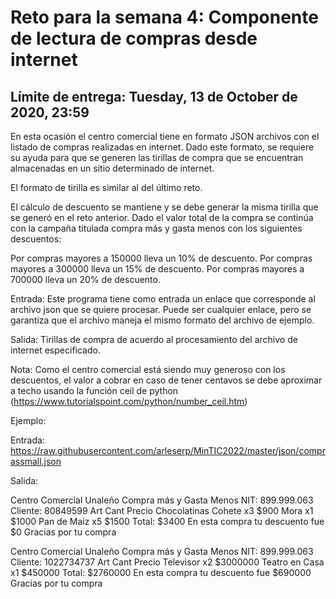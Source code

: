 # Reto para la semana 4: Componente de lectura de compras desde internet
## Límite de entrega: Tuesday, 13 de October de 2020, 23:59

En esta ocasión el centro comercial tiene en formato JSON archivos con el listado de compras realizadas en internet. Dado este formato, se requiere su ayuda para que se generen las tirillas de compra que se encuentran almacenadas en un sitio determinado de internet.

El formato de tirilla es similar al del último reto.

El cálculo de descuento se mantiene y se debe generar la misma tirilla que se generó en el reto anterior. Dado el valor total de la compra se continúa con la campaña titulada compra más y gasta menos con los siguientes descuentos:

Por compras mayores a 150000 lleva un 10% de descuento.
Por compras mayores a 300000 lleva un 15% de descuento.
Por compras mayores a 700000 lleva un 20% de descuento.


Entrada: Este programa tiene como entrada un enlace que corresponde al archivo json que se quiere procesar. Puede ser cualquier enlace, pero se garantiza que el archivo maneja el mismo formato del archivo de ejemplo.

Salida: Tirillas de compra de acuerdo al procesamiento del archivo de internet especificado.


Nota: Como el centro comercial está siendo muy generoso con los descuentos, el valor a cobrar en caso de tener centavos se debe aproximar a techo usando la función ceil de python (https://www.tutorialspoint.com/python/number_ceil.htm)

Ejemplo: 

Entrada: https://raw.githubusercontent.com/arleserp/MinTIC2022/master/json/comprassmall.json

Salida:

Centro Comercial Unaleño
Compra más y Gasta Menos
NIT: 899.999.063
Cliente: 80849599
Art Cant Precio
Chocolatinas Cohete x3 $900
Mora x1 $1000
Pan de Maiz x5 $1500
Total: $3400
En esta compra tu descuento fue $0
Gracias por tu compra

Centro Comercial Unaleño
Compra más y Gasta Menos
NIT: 899.999.063
Cliente: 1022734737
Art Cant Precio
Televisor x2 $3000000
Teatro en Casa x1 $450000
Total: $2760000
En esta compra tu descuento fue $690000
Gracias por tu compra


